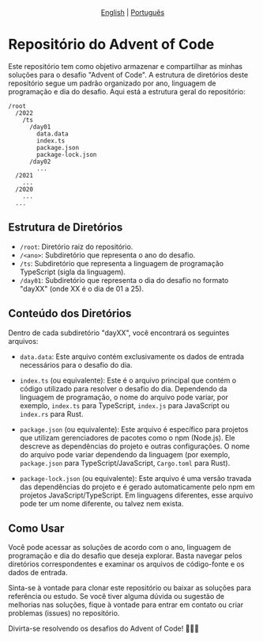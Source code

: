 <div align='center'> <a href='https://github.com/imLymei/advent-of-code/blob/main/README.md' alt='English readme'>English</a> | <a href='https://github.com/imLymei/advent-of-code/blob/main/README_PT_BR.md'>Português</a> </div>

# Repositório do Advent of Code

Este repositório tem como objetivo armazenar e compartilhar as minhas soluções para o desafio "Advent of Code". A estrutura de diretórios deste repositório segue um padrão organizado por ano, linguagem de programação e dia do desafio. Aqui está a estrutura geral do repositório:

```
/root
  /2022
    /ts
      /day01
        data.data
        index.ts
        package.json
        package-lock.json
      /day02
        ...
  /2021
    ...
  /2020
    ...
  ...
```

## Estrutura de Diretórios

- `/root`: Diretório raiz do repositório.
- `/<ano>`: Subdiretório que representa o ano do desafio.
- `/ts`: Subdiretório que representa a linguagem de programação TypeScript (sigla da linguagem).
- `/day01`: Subdiretório que representa o dia do desafio no formato "dayXX" (onde XX é o dia de 01 a 25).

## Conteúdo dos Diretórios

Dentro de cada subdiretório "dayXX", você encontrará os seguintes arquivos:

- `data.data`: Este arquivo contém exclusivamente os dados de entrada necessários para o desafio do dia.

- `index.ts` (ou equivalente): Este é o arquivo principal que contém o código utilizado para resolver o desafio do dia. Dependendo da linguagem de programação, o nome do arquivo pode variar, por exemplo, `index.ts` para TypeScript, `index.js` para JavaScript ou `index.rs` para Rust.

- `package.json` (ou equivalente): Este arquivo é específico para projetos que utilizam gerenciadores de pacotes como o npm (Node.js). Ele descreve as dependências do projeto e outras configurações. O nome do arquivo pode variar dependendo da linguagem (por exemplo, `package.json` para TypeScript/JavaScript, `Cargo.toml` para Rust).

- `package-lock.json` (ou equivalente): Este arquivo é uma versão travada das dependências do projeto e é gerado automaticamente pelo npm em projetos JavaScript/TypeScript. Em linguagens diferentes, esse arquivo pode ter um nome diferente, ou talvez nem exista.

## Como Usar

Você pode acessar as soluções de acordo com o ano, linguagem de programação e dia do desafio que deseja explorar. Basta navegar pelos diretórios correspondentes e examinar os arquivos de código-fonte e os dados de entrada.

Sinta-se à vontade para clonar este repositório ou baixar as soluções para referência ou estudo. Se você tiver alguma dúvida ou sugestão de melhorias nas soluções, fique à vontade para entrar em contato ou criar problemas (issues) no repositório.

Divirta-se resolvendo os desafios do Advent of Code! 🎅🎄🌟

